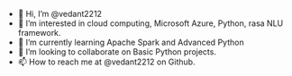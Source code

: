 - 👋 Hi, I’m @vedant2212
- 👀 I’m interested in cloud computing, Microsoft Azure, Python, rasa NLU framework.
- 🌱 I’m currently learning Apache Spark and Advanced Python
- 💞️ I’m looking to collaborate on Basic Python projects.
- 📫 How to reach me at @vedant2212 on Github.

<!---
vedant2212/vedant2212 is a ✨ special ✨ repository because its `README.md` (this file) appears on your GitHub profile.
You can click the Preview link to take a look at your changes.
--->
